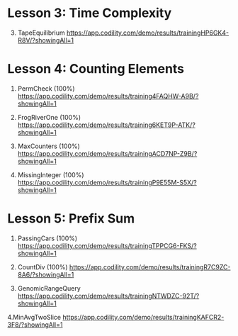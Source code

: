 

# Lesson 3: Time Complexity

3. TapeEquilibrium
https://app.codility.com/demo/results/trainingHP6GK4-R8V/?showingAll=1


# Lesson 4: Counting Elements
1. PermCheck (100%)
https://app.codility.com/demo/results/training4FAQHW-A9B/?showingAll=1

2. FrogRiverOne (100%)
https://app.codility.com/demo/results/training6KET9P-ATK/?showingAll=1

3. MaxCounters (100%)
https://app.codility.com/demo/results/trainingACD7NP-Z9B/?showingAll=1

4. MissingInteger (100%)
https://app.codility.com/demo/results/trainingP9E55M-S5X/?showingAll=1

# Lesson 5: Prefix Sum
1. PassingCars (100%)
https://app.codility.com/demo/results/trainingTPPCG6-FKS/?showingAll=1

2. CountDiv (100%)
https://app.codility.com/demo/results/trainingR7C9ZC-8A6/?showingAll=1

3. GenomicRangeQuery
https://app.codility.com/demo/results/trainingNTWDZC-92T/?showingAll=1

4.MinAvgTwoSlice
https://app.codility.com/demo/results/trainingKAFCR2-3F8/?showingAll=1